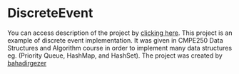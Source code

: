 # DiscreteEvent
You can access description of the project by [clicking here](https://github.com/cberko/DiscreteEvent/files/10529896/p3_description_dark.pdf).
This project is an example of discrete event implementation.
It was given in CMPE250 Data Structures and Algorithm course in order to implement many data structures eg. (Priority Queue, HashMap, and HashSet).
The project was created by [bahadirgezer](github.com/bahadirgezer)


